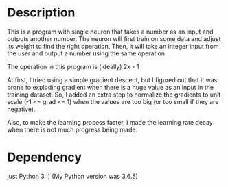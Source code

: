 # Description
This is a program with single neuron that takes a number as an input and outputs another number.
The neuron will first train on some data and adjust its weight to find the right operation.
Then, it will take an integer input from the user and output a number using the same operation.

The operation in this program is (ideally) 2x - 1


At first, I tried using a simple gradient descent, but I figured out that it was prone to exploding gradient when there is a huge value as an input in the training dataset. So, I added an extra step to normalize the gradients to unit scale (-1 <= grad <= 1) when the values are too big (or too small if they are negative).

Also, to make the learning process faster, I made the learning rate decay when there is not much progress being made.

# Dependency
just Python 3 :) (My Python version was 3.6.5)
